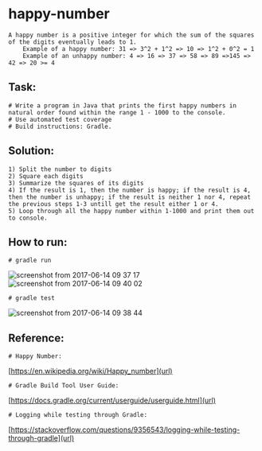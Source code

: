 # happy-number
    A happy number is a positive integer for which the sum of the squares of the digits eventually leads to 1.
        Example of a happy number: 31 => 3^2 + 1^2 => 10 => 1^2 + 0^2 = 1
        Example of an unhappy number: 4 => 16 => 37 => 58 => 89 =>145 => 42 => 20 >= 4

## Task:
    # Write a program in Java that prints the first happy numbers in natural order found within the range 1 - 1000 to the console.
    # Use automated test coverage
    # Build instructions: Gradle.

 ## Solution:
    1) Split the number to digits
    2) Square each digits
    3) Summarize the squares of its digits
    4) If the result is 1, then the number is happy; if the result is 4, then the number is unhappy; if the result is neither 1 nor 4, repeat the previous steps 1-3 untill get the result either 1 or 4.
    5) Loop through all the happy number within 1-1000 and print them out to console.

## How to run:
    # gradle run
![screenshot from 2017-06-14 09 37 17](https://user-images.githubusercontent.com/17611844/27121182-807b40e4-50e6-11e7-9ee5-173f0a22f0e6.png)
![screenshot from 2017-06-14 09 40 02](https://user-images.githubusercontent.com/17611844/27121206-990f7d6e-50e6-11e7-8367-045270590f27.png)

    # gradle test
![screenshot from 2017-06-14 09 38 44](https://user-images.githubusercontent.com/17611844/27121219-a7bc040e-50e6-11e7-9ab9-85e819aee8e2.png)

## Reference:
    
    # Happy Number: 
[https://en.wikipedia.org/wiki/Happy_number](url)

    # Gradle Build Tool User Guide: 
[https://docs.gradle.org/current/userguide/userguide.html](url)

    # Logging while testing through Gradle: 
[https://stackoverflow.com/questions/9356543/logging-while-testing-through-gradle](url)
    

